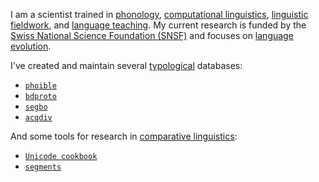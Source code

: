 I am a scientist trained in [phonology](https://en.wikipedia.org/wiki/Phonology), [computational linguistics](https://en.wikipedia.org/wiki/Computational_linguistics), [linguistic fieldwork](https://en.wikipedia.org/wiki/Language_documentation), and [language teaching](https://en.wikipedia.org/wiki/Language_education). My current research is funded by the [Swiss National Science Foundation (SNSF)](https://www.snf.ch) and focuses on [language evolution](https://www.unine.ch/evolang/home.html).

I've created and maintain several [typological](https://en.wikipedia.org/wiki/Linguistic_typology) databases:

* [`phoible`](https://github.com/phoible/dev)
* [`bdproto`](https://github.com/bdproto/bdproto)
* [`segbo`](https://github.com/segbo-db/segbo)
* [`acqdiv`](https://github.com/acqdiv/acqdiv)

And some tools for research in [comparative linguistics](https://en.wikipedia.org/wiki/Comparative_linguistics):

* [`Unicode cookbook`](https://github.com/unicode-cookbook/)
* [`segments`](https://github.com/cldf/segments)
